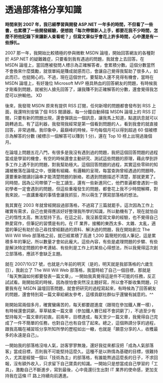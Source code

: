 # 透過部落格分享知識
**時間來到 2007 年，我已經學習與開發 ASP.NET 一年多的時間，不但看了一些書，也累積了一些開發經驗，便想說「每次帶領新人上手，都要花我不少時間，怎麼不把他記錄下來讓新人查看呢？」但寫文章似乎會花上許多時間，心中還是有一些掙扎。**

2007 那一年，我開始比較積極的參與微軟 MSDN 論壇，開始回答網友的各種對於 ASP.NET 的疑難雜症，只要看到我有遇過的問題，我就會上去回答。在 MSDN 論壇上，當回應被發問人標示為正確解答者，會累積分數。這個分數當然不會換來什麼獎勵，就很單純是賺成就感而已，會讓自己覺得我幫助了很多人，如此而已，也挺開心的。不過，現在這個世代，要幫助人還不見得有機會，當時在 MSDN 論壇上，有好幾位 Microsoft MVP 極具熱血的回答網友的問題，有時候我才剛看到問題，就被別人搶先回答了，讓我賺不到正確解答的分數，還會覺得我怎麼可以拚輸他。 XD

 後來，我發現 MSDN 原來有提供 RSS 訂閱，任何新增的問題都會發布到 RSS 上面，我還特別安裝了個 RSS 閱讀器，每一分鐘自動掃描 MSDN 論壇上的 RSS 訂閱，只要有新的問題出現，還會彈跳出一個訊息，讓我馬上知道，點選訊息就可以跳轉過去。有了這利器，我發現我經常是第一個看到問題的人，看到我會的就直接回答，非常過癮。我印象中，最巔峰的時候，平均每個月可以得到超過 60 個被標示為解答的分數 (被標示一個解答可以賺到 1 分)，還在 Top 10 榜上出現過幾個月。

 在論壇上問題五花八門，有很多是我沒有遇到過的問題，我把這個回答問題的過程當成是學習的機會，有空的時候還會主動研究、測試這些問題的原理，藉此學到許多工作上遇不到的問題，對我幫助極大。這個回答問題的過程，其實這些零碎的知識被散落在論壇之中，很難有組織、有邏輯的呈現，每當查詢曾經遇過的問題時，還要重新閱讀討論串才能清楚問題的脈絡，若遇到問題描述不清楚，那就更累了。同時間，因為公司帶領了一批工讀生，還有一些新進同仁，他們普遍都會遇到一些初學者一定會遇到的問題，但這些重複發生的問題，都會花上我不少時間解釋，對我來說，一直講重複的事情會讓我抓狂，所以萌生了撰寫部落格的想法。

 我其實在 2003 年就曾經開設過部落格，不過寫了三篇就罷手。這次因為工作上確實有需求，自己也覺得應該好好整理我所學的知識，所以動機有了，現在就怕自己的惰性太高，無法堅持下去。在這之前，我沒甚麼寫文章的經驗，也不覺得自己熱愛寫作，但筆記的習慣是有的。在 IT 業界，接觸的東西太多、太雜、太亂，適當的筆記有助於自己尋找曾經翻過的資料、解決過的問題，我在開始創立 The Will Will Web 部落格之前，就已經累積了高達 1,200 篇簡短的個人筆記，這是累積多年的筆記，所以數量才會如此龐大。這些內容，有些是處理問題的步驟、有些是解決特定問題的參考連結、有些則是工作上的某些心得想法，所以我覺得這次創立部落格，應該不會缺乏主題。

 就在 2007/10/27 號，也就是六年前的明天（是的，明天就是我部落格的六歲生日），我創立了 The Will Will Web 部落格，我當時給了自己一個目標，那就是「每天無論如何都要發表一篇文章」，一開始我真覺得這是件不可能的任務，反正試試看。剛開始寫的時候，因為很怕會突然沒主題好寫，所以會不斷收集問題，只要我有在 MSDN 論壇回答問題，就會把研究的過程寫起來，有時候為了回答網友的問題，還會特別寫一篇文章給網友參考，這樣貢獻社群似乎還蠻有誠意的。^^

 剛開始寫兩個多月，確實蠻痛苦的，每天都要趕進度（跟現在參加鐵人賽一樣），有時候還會詞窮，草草結束一篇文章（參加鐵人賽已經不會詞窮了），不過至少有堅持每天一篇文章的初衷。前兩年，目標達成，每天至少一篇文章，我覺得自己完成了一件不簡單的任務，也對自己也有自信了起來。總之，這個熱請分享的過程，跟我高職在補習班分享所知所學的歷程如出一轍，也就是「願意分享的人，收穫最多的永遠是自己」。

 一開始我的部落格沒啥人氣，訪客寥寥無幾，還好我從來都沒把「成為人氣部落客」當成目標，否則我不可能堅持這麼久。這種不是以熱情為基礎的目標，很難持久，尤其是經營一個以「技術為主」的部落格，有誰能熬過這麼長的日子，不求回報，沒有額外收入，只求留下自己寶貴的知識。一開始只是想當成自己學習的「工具」，激勵自己不斷進步，寫到最後，心中竟還衍生出對 IT 業界的使命感，更加支持我在這條 IT 路上持續向前邁進。